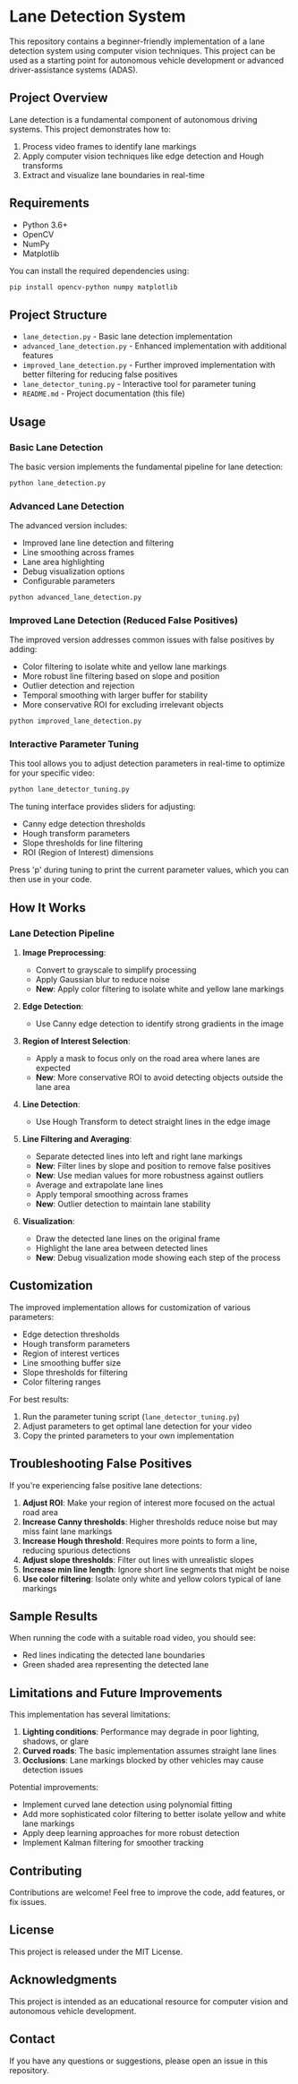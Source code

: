 # Lane Detection System

This repository contains a beginner-friendly implementation of a lane detection system using computer vision techniques. This project can be used as a starting point for autonomous vehicle development or advanced driver-assistance systems (ADAS).

## Project Overview

Lane detection is a fundamental component of autonomous driving systems. This project demonstrates how to:

1. Process video frames to identify lane markings
2. Apply computer vision techniques like edge detection and Hough transforms
3. Extract and visualize lane boundaries in real-time

## Requirements

- Python 3.6+
- OpenCV
- NumPy
- Matplotlib

You can install the required dependencies using:

```bash
pip install opencv-python numpy matplotlib
```

## Project Structure

- `lane_detection.py` - Basic lane detection implementation
- `advanced_lane_detection.py` - Enhanced implementation with additional features
- `improved_lane_detection.py` - Further improved implementation with better filtering for reducing false positives
- `lane_detector_tuning.py` - Interactive tool for parameter tuning
- `README.md` - Project documentation (this file)

## Usage

### Basic Lane Detection

The basic version implements the fundamental pipeline for lane detection:

```bash
python lane_detection.py
```

### Advanced Lane Detection

The advanced version includes:
- Improved lane line detection and filtering
- Line smoothing across frames
- Lane area highlighting
- Debug visualization options
- Configurable parameters

```bash
python advanced_lane_detection.py
```

### Improved Lane Detection (Reduced False Positives)

The improved version addresses common issues with false positives by adding:
- Color filtering to isolate white and yellow lane markings
- More robust line filtering based on slope and position
- Outlier detection and rejection
- Temporal smoothing with larger buffer for stability
- More conservative ROI for excluding irrelevant objects

```bash
python improved_lane_detection.py
```

### Interactive Parameter Tuning

This tool allows you to adjust detection parameters in real-time to optimize for your specific video:

```bash
python lane_detector_tuning.py
```

The tuning interface provides sliders for adjusting:
- Canny edge detection thresholds
- Hough transform parameters
- Slope thresholds for line filtering
- ROI (Region of Interest) dimensions

Press 'p' during tuning to print the current parameter values, which you can then use in your code.

## How It Works

### Lane Detection Pipeline

1. **Image Preprocessing**:
   - Convert to grayscale to simplify processing
   - Apply Gaussian blur to reduce noise
   - **New**: Apply color filtering to isolate white and yellow lane markings

2. **Edge Detection**:
   - Use Canny edge detection to identify strong gradients in the image

3. **Region of Interest Selection**:
   - Apply a mask to focus only on the road area where lanes are expected
   - **New**: More conservative ROI to avoid detecting objects outside the lane area

4. **Line Detection**:
   - Use Hough Transform to detect straight lines in the edge image

5. **Line Filtering and Averaging**:
   - Separate detected lines into left and right lane markings
   - **New**: Filter lines by slope and position to remove false positives
   - **New**: Use median values for more robustness against outliers
   - Average and extrapolate lane lines
   - Apply temporal smoothing across frames
   - **New**: Outlier detection to maintain lane stability

6. **Visualization**:
   - Draw the detected lane lines on the original frame
   - Highlight the lane area between detected lines
   - **New**: Debug visualization mode showing each step of the process

## Customization

The improved implementation allows for customization of various parameters:

- Edge detection thresholds
- Hough transform parameters
- Region of interest vertices
- Line smoothing buffer size
- Slope thresholds for filtering
- Color filtering ranges

For best results:
1. Run the parameter tuning script (`lane_detector_tuning.py`)
2. Adjust parameters to get optimal lane detection for your video
3. Copy the printed parameters to your own implementation

## Troubleshooting False Positives

If you're experiencing false positive lane detections:

1. **Adjust ROI**: Make your region of interest more focused on the actual road area
2. **Increase Canny thresholds**: Higher thresholds reduce noise but may miss faint lane markings
3. **Increase Hough threshold**: Requires more points to form a line, reducing spurious detections
4. **Adjust slope thresholds**: Filter out lines with unrealistic slopes
5. **Increase min line length**: Ignore short line segments that might be noise
6. **Use color filtering**: Isolate only white and yellow colors typical of lane markings

## Sample Results

When running the code with a suitable road video, you should see:
- Red lines indicating the detected lane boundaries
- Green shaded area representing the detected lane

## Limitations and Future Improvements

This implementation has several limitations:

1. **Lighting conditions**: Performance may degrade in poor lighting, shadows, or glare
2. **Curved roads**: The basic implementation assumes straight lane lines
3. **Occlusions**: Lane markings blocked by other vehicles may cause detection issues

Potential improvements:
- Implement curved lane detection using polynomial fitting
- Add more sophisticated color filtering to better isolate yellow and white lane markings
- Apply deep learning approaches for more robust detection
- Implement Kalman filtering for smoother tracking

## Contributing

Contributions are welcome! Feel free to improve the code, add features, or fix issues.

## License

This project is released under the MIT License.

## Acknowledgments

This project is intended as an educational resource for computer vision and autonomous vehicle development.

## Contact

If you have any questions or suggestions, please open an issue in this repository.
